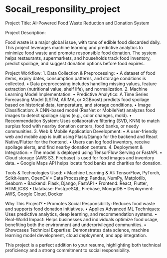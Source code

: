 # Socail_responsility_project
Project Title: AI-Powered Food Waste Reduction and Donation System

Project Description:

Food waste is a major global issue, with tons of edible food discarded daily. This project leverages machine learning and predictive analytics to minimize food waste and promote responsible food donation. The system helps restaurants, supermarkets, and households track food inventory, predict spoilage, and suggest donation options before food expires.

Project Workflow:
	1.	Data Collection & Preprocessing:
	•	A dataset of food items, expiry dates, consumption patterns, and storage conditions is collected.
	•	Data preprocessing includes handling missing values, feature extraction (nutritional value, shelf life), and normalization.
	2.	Machine Learning Model Implementation:
	•	Predictive Analytics: A Time Series Forecasting Model (LSTM, ARIMA, or XGBoost) predicts food spoilage based on historical data, temperature, and storage conditions.
	•	Image Classification: A CNN-based model (ResNet or MobileNet) analyzes food images to detect spoilage signs (e.g., color changes, mold).
	•	Recommendation System: Uses collaborative filtering (SVD, KNN) to match surplus food with nearby donation centers, food banks, or needy communities.
	3.	Web & Mobile Application Development:
	•	A user-friendly web and mobile app is built using Flask/Django for the backend and React Native/Flutter for the frontend.
	•	Users can log food inventory, receive spoilage alerts, and find nearby donation centers.
	4.	Deployment & Integration:
	•	The model is deployed using TensorFlow Serving or FastAPI.
	•	Cloud storage (AWS S3, Firebase) is used for food images and inventory data.
	•	Google Maps API helps locate food banks and charities for donation.

Tools & Technologies Used:
	•	Machine Learning & AI: TensorFlow, PyTorch, Scikit-learn, OpenCV
	•	Data Processing: Pandas, NumPy, Matplotlib, Seaborn
	•	Backend: Flask, Django, FastAPI
	•	Frontend: React, Flutter, HTML/CSS
	•	Database: PostgreSQL, Firebase, MongoDB
	•	Deployment: AWS, Google Cloud, Docker

Why This Project?
	•	Promotes Social Responsibility: Reduces food waste and supports food donation initiatives.
	•	Applies Advanced ML Techniques: Uses predictive analytics, deep learning, and recommendation systems.
	•	Real-World Impact: Helps businesses and individuals optimize food usage, benefiting both the environment and underprivileged communities.
	•	Showcases Technical Expertise: Demonstrates data science, machine learning model development, cloud deployment, and app integration.

This project is a perfect addition to your resume, highlighting both technical proficiency and a strong commitment to social responsibility.
